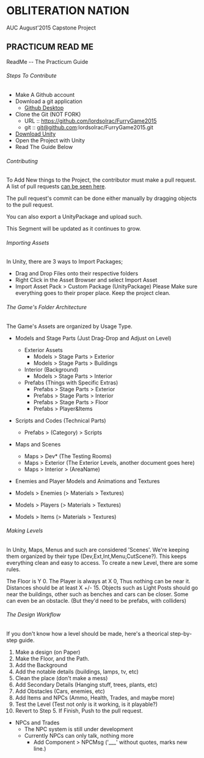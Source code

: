 # OBLITERATION NATION
AUC August'2015 Capstone Project

## PRACTICUM READ ME
ReadMe -- The Practicum Guide

###### Steps To Contribute
* Make A Github account
* Download a git application
  * [Github Desktop](https://desktop.github.com/)
* Clone the Git (NOT FORK)
  * URL :: https://github.com/lordsolrac/FurryGame2015
  * git :: git@github.com:lordsolrac/FurryGame2015.git
* [Download Unity](http://unity3d.com/get-unity/download?ref=personal)
* Open the Project with Unity
* Read The Guide Below


###### Contributing
To Add New things to the Project, the contributor must make a pull request. A list of pull requests [can be seen here](https://github.com/lordsolrac/FurryGame2015/pulls).

The pull request's commit can be done either manually by dragging objects to the pull request.

You can also export a UnityPackage and upload such.

This Segment will be updated as it continues to grow.

###### Importing Assets
In Unity, there are 3 ways to Import Packages;
* Drag and Drop Files onto their respective folders
* Right Click in the Asset Browser and select Import Asset
* Import Asset Pack > Custom Package (UnityPackage)
Please Make sure everything goes to their proper place. Keep the project clean.

###### The Game's Folder Architecture
The Game's Assets are organized by Usage Type.

* Models and Stage Parts (Just Drag-Drop and Adjust on Level)
  * Exterior Assets
    * Models > Stage Parts > Exterior
    * Models > Stage Parts > Buildings
  * Interior (Background)
    * Models > Stage Parts > Interior
  * Prefabs (Things with Specific Extras)
    * Prefabs > Stage Parts > Exterior
    * Prefabs > Stage Parts > Interior
    * Prefabs > Stage Parts > Floor
    * Prefabs > Player&Items


* Scripts and Codes (Technical Parts)
  * Prefabs > (Category) > Scripts

* Maps and Scenes
  * Maps > Dev* (The Testing Rooms)
  * Maps > Exterior (The Exterior Levels, another document goes here)
  * Maps > Interior > (AreaName)

* Enemies and Player Models and Animations and Textures
 * Models > Enemies (> Materials > Textures)
 * Models > Players (> Materials > Textures)
 * Models > Items (> Materials > Textures)

###### Making Levels
In Unity, Maps, Menus and such are considered 'Scenes'. We're keeping them organized by their type (Dev,Ext,Int,Menu,CutScene?). This keeps everything clean and easy to access. To create a new Level, there are some rules.

The Floor is Y 0. The Player is always at X 0, Thus nothing can be near it. Distances should be at least X +/- 15. Objects such as Light Posts should go near the buildings, other such as benches and cars can be closer. Some can even be an obstacle. (But they'd need to be prefabs, with colliders)

###### The Design Workflow
If you don't know how a level should be made, here's a theorical step-by-step guide.

1. Make a design (on Paper)
2. Make the Floor, and the Path.
3. Add the Background
4. Add the notable details (buildings, lamps, tv, etc)
5. Clean the place (don't make a mess)
6. Add Secondary Details (Hanging stuff, trees, plants, etc)
7. Add Obstacles (Cars, enemies, etc)
8. Add Items and NPCs (Ammo, Health, Trades, and maybe more)
9. Test the Level (Test not only is it working, is it playable?)
10. Revert to Step 5. If Finish, Push to the pull request.

* NPCs and Trades
  * The NPC system is still under development
  * Currently NPCs can only talk, nothing more
    * Add Component > NPCMsg ('___' without quotes, marks new line.)
